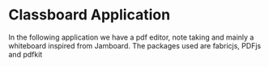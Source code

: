 # Classboard Application 
In the following application we have a pdf editor, note taking and mainly a whiteboard inspired from Jamboard.
The packages used are fabricjs, PDFjs and pdfkit

